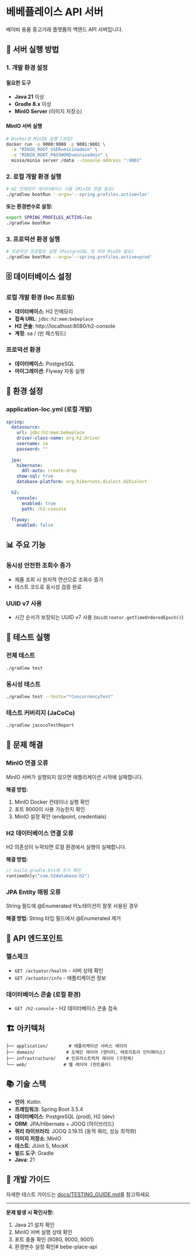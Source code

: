 # 베베플레이스 API 서버

베이비 용품 중고거래 플랫폼의 백엔드 API 서버입니다.

## 🚀 서버 실행 방법

### 1. 개발 환경 설정

#### 필요한 도구
- **Java 21** 이상
- **Gradle 8.x** 이상
- **MinIO Server** (이미지 저장소)

#### MinIO 서버 실행
```bash
# Docker로 MinIO 실행 (권장)
docker run -p 9000:9000 -p 9001:9001 \
  -e "MINIO_ROOT_USER=minioadmin" \
  -e "MINIO_ROOT_PASSWORD=minioadmin" \
  minio/minio server /data --console-address ":9001"
```

### 2. 로컬 개발 환경 실행

```bash
# H2 인메모리 데이터베이스 사용 (MinIO 연결 필요)
./gradlew bootRun --args='--spring.profiles.active=loc'
```

**또는 환경변수로 설정:**
```bash
export SPRING_PROFILES_ACTIVE=loc
./gradlew bootRun
```

### 3. 프로덕션 환경 실행

```bash
# 프로덕션 프로필로 실행 (PostgreSQL 및 외부 MinIO 필요)
./gradlew bootRun --args='--spring.profiles.active=prod'
```

## 🗄️ 데이터베이스 설정

### 로컬 개발 환경 (loc 프로필)
- **데이터베이스**: H2 인메모리
- **접속 URL**: `jdbc:h2:mem:bebeplace`
- **H2 콘솔**: http://localhost:8080/h2-console
- **계정**: sa / (빈 패스워드)

### 프로덕션 환경
- **데이터베이스**: PostgreSQL
- **마이그레이션**: Flyway 자동 실행

## 🔧 환경 설정

### application-loc.yml (로컬 개발)
```yaml
spring:
  datasource:
    url: jdbc:h2:mem:bebeplace
    driver-class-name: org.h2.Driver
    username: sa
    password: ""
  
  jpa:
    hibernate:
      ddl-auto: create-drop
    show-sql: true
    database-platform: org.hibernate.dialect.H2Dialect
  
  h2:
    console:
      enabled: true
      path: /h2-console
  
  flyway:
    enabled: false
```

## 📊 주요 기능

### 동시성 안전한 조회수 증가
- 제품 조회 시 원자적 연산으로 조회수 증가
- 테스트 코드로 동시성 검증 완료

### UUID v7 사용
- 시간 순서가 보장되는 UUID v7 사용 (`UuidCreator.getTimeOrderedEpoch()`)

## 🧪 테스트 실행

### 전체 테스트
```bash
./gradlew test
```

### 동시성 테스트
```bash
./gradlew test --tests="*ConcurrencyTest"
```

### 테스트 커버리지 (JaCoCo)
```bash
./gradlew jacocoTestReport
```

## 🐛 문제 해결

### MinIO 연결 오류
MinIO 서버가 실행되지 않으면 애플리케이션 시작에 실패합니다.

**해결 방법:**
1. MinIO Docker 컨테이너 실행 확인
2. 포트 9000이 사용 가능한지 확인
3. MinIO 설정 확인 (endpoint, credentials)

### H2 데이터베이스 연결 오류
H2 의존성이 누락되면 로컬 환경에서 실행이 실패합니다.

**해결 방법:**
```kotlin
// build.gradle.kts에 추가 확인
runtimeOnly("com.h2database:h2")
```

### JPA Entity 매핑 오류
String 필드에 @Enumerated 어노테이션이 잘못 사용된 경우

**해결 방법:**
String 타입 필드에서 @Enumerated 제거

## 📝 API 엔드포인트

### 헬스체크
- `GET /actuator/health` - 서버 상태 확인
- `GET /actuator/info` - 애플리케이션 정보

### 데이터베이스 콘솔 (로컬 환경)
- `GET /h2-console` - H2 데이터베이스 콘솔 접속

## 🏗️ 아키텍처

```
├── application/        # 애플리케이션 서비스 레이어
├── domain/            # 도메인 레이어 (엔티티, 레포지토리 인터페이스)
├── infrastructure/    # 인프라스트럭처 레이어 (구현체)
└── web/              # 웹 레이어 (컨트롤러)
```

## 📚 기술 스택

- **언어**: Kotlin
- **프레임워크**: Spring Boot 3.5.4
- **데이터베이스**: PostgreSQL (prod), H2 (dev)
- **ORM**: JPA/Hibernate + JOOQ (하이브리드)
- **쿼리 라이브러리**: JOOQ 3.19.15 (동적 쿼리, 성능 최적화)
- **이미지 저장소**: MinIO
- **테스트**: JUnit 5, MockK
- **빌드 도구**: Gradle
- **Java**: 21

## 👥 개발 가이드

자세한 테스트 가이드는 [docs/TESTING_GUIDE.md](docs/TESTING_GUIDE.md)를 참고하세요.

---

**문제 발생 시 확인사항:**
1. Java 21 설치 확인
2. MinIO 서버 실행 상태 확인
3. 포트 충돌 확인 (8080, 9000, 9001)
4. 환경변수 설정 확인# bebe-place-api
